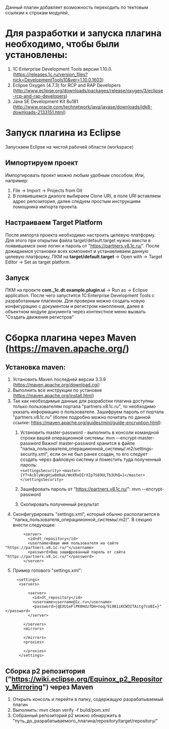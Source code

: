 Данный плагин добавляет возможность переходить по тектовым ссылкам к строкам модулей.

# Для разработки и запуска плагина необходимо, чтобы были установлены:
1. 1C:Enterprise Development Tools версии 1.10.0. (https://releases.1c.ru/version_files?nick=DevelopmentTools10&ver=1.10.0.1603)
2. Eclipse Oxygen (4.7.3) for RCP and RAP Developers (http://www.eclipse.org/downloads/packages/release/oxygen/3/eclipse-rcp-and-rap-developers)
3. Java SE Development Kit 8u181  (http://www.oracle.com/technetwork/java/javase/downloads/jdk8-downloads-2133151.html)

# Запуск плагина из Eclipse
Запускаем Eclipse на чистой рабочей области (workspace) 
## Импортируем проект
Импортировать проект можно любым удобным способом. Или, например:
 1. File -> Import -> Projects from Git
 2. В появившемся диалоге выбираем Clone URI, в поле URI вставляем адрес репозитория, далее следуем простым инструкциям помощника импорта проекта.

## Настраиваем Target Platform
После импорта проекта необходимо настроить целевую платформу. Для этого при открытии файла target/default.target нужно ввести в появившемся окне логин и пароль от "https://partners.v8.1c.ru/". После дожидаемся установки всех компонент и устанавливаем данную целевую платформу, ПКМ на <b>target/default.target</b> -> Open with -> Target Editor -> Set as target platform.

## Запуск 
ПКМ на проекте <b>com._1c.dt.example.plugin.ui</b> -> Run as -> Eclipse application.
После чего запустится 1C:Enterprise Development Tools с разработанным плагином.
Для проверки можно создать новую конфигурацию с документом и регистром накопления, далее в объектном модуле документа через контекстное меню вызвать "Создать движения регистров"

# Сборка плагина через Maven (https://maven.apache.org/)
## Установка maven:
1. Установить Maven последней версии 3.3.9 (https://maven.apache.org/download.cgi)
2. Выполнить все инструкции по установке (https://maven.apache.org/install.html)
3. Так как необходимые данные для разработки плагина доступны только пользователям портала "partners.v8.1c.ru", то необходимо указать информацию о пользователе. Зашифруем пароль от портала "partners.v8.1c.ru" (более подробно можно почитать по данной ссылке: https://maven.apache.org/guides/mini/guide-encryption.html):
    1. Установить master-password - выполнить в консоли командной строки вашей операционной системы: mvn --encrypt-master-password <password>
        Важно! master-password хранится в файле "папка_пользователя_операциионной_системы/.m2/settings-security.xml", если он не был ранее создан, то его следует создать через файловую систему и поместить туда полученный пароль:           
`<settingsSecurity>`
  `<master>{YT+AcblyWvgHjw8m9ak/WoXRxOIrXIp7S69ULTb3UhQ=}</master>`
`</settingsSecurity>`

    2. Зашифровать пароль от "https://partners.v8.1c.ru/": mvn --encrypt-password <password>
    3. Скопировать полученный результат
4. Сконфигурировать "settings.xml", который обычно располагается в "папка_пользователя_операциионной_системы/.m2/". В секцию <servers> внести следующее:
```        
        <server>
          <id>dt_repository</id>
          <username>Ваше имя пользователя на сайте "https://partners.v8.1c.ru/"</username>
          <password>Ваш зашифрованный пароль от сайта "https://partners.v8.1c.ru/"</password>
        </server>
 ```
5. Пример готового "settings.xml":
```    
     <settings>
      <servers>
          
          <server>
            <id>dt_repository</id>
            <username>username@1c.ru</username>
            <password>{qEXU1eFlPK0HdzfDm+noq/9i981iKCW3ITAitg7coBI=}"</password>
          </server>
          
        </servers>
        <mirrors>
          
        </mirrors>
        <proxies>
         
        </proxies>
      </settings>
 ```
## Сборка p2 репозитория ("https://wiki.eclipse.org/Equinox_p2_Repository_Mirroring") через Maven
1. Открыть консоль и перейти в папку, содержащую разрабатываемый плагин
2. Выполнить: mvn clean verify -f build/pom.xml
3. Собранный репозиторий p2 можно обнаружить в "путь_до_разрабатываемого_плагина/repository/target/repository/"
